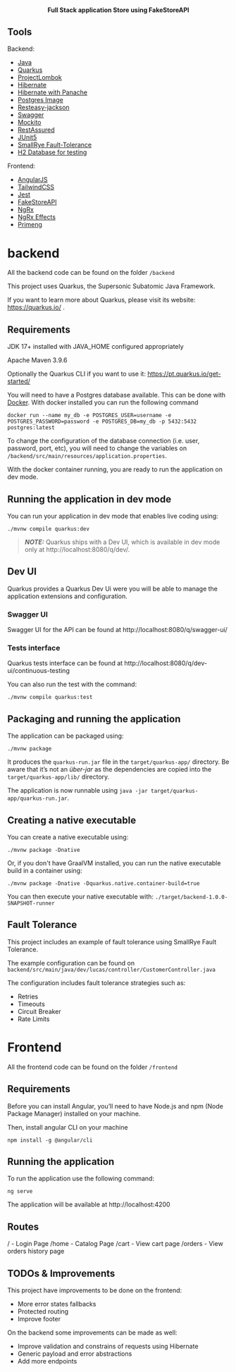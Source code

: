 <h4 align="center">
  Full Stack application Store using FakeStoreAPI
</h4>

## Tools

Backend:

- [Java](https://www.java.com/pt-BR/)
- [Quarkus](https://pt.quarkus.io/)
- [ProjectLombok](https://projectlombok.org/)
- [Hibernate](https://hibernate.org/)
- [Hibernate with Panache](https://pt.quarkus.io/guides/hibernate-orm-panache)
- [Postgres Image](https://hub.docker.com/_/postgres)
- [Resteasy-jackson](https://quarkus.io/extensions/io.quarkus/quarkus-resteasy-jackson/)
- [Swagger](https://swagger.io/specification/)
- [Mockito](https://site.mockito.org/)
- [RestAssured](https://rest-assured.io/)
- [JUnit5](https://junit.org/junit5/)
- [SmallRye Fault-Tolerance](https://github.com/smallrye/smallrye-fault-tolerance/)
- [H2 Database for testing](https://www.h2database.com/html/main.html)

Frontend:

- [AngularJS](https://angularjs.org/)
- [TailwindCSS](https://tailwindcss.com/)
- [Jest](https://jestjs.io/)
- [FakeStoreAPI](https://fakestoreapi.com/)
- [NgRx](https://ngrx.io/)
- [NgRx Effects](https://ngrx.io/guide/component-store/effect)
- [Primeng](https://primeng.org/)

# backend

All the backend code can be found on the folder `/backend`

This project uses Quarkus, the Supersonic Subatomic Java Framework.

If you want to learn more about Quarkus, please visit its website: https://quarkus.io/ .

## Requirements

JDK 17+ installed with JAVA_HOME configured appropriately

Apache Maven 3.9.6

Optionally the Quarkus CLI if you want to use it: https://pt.quarkus.io/get-started/

You will need to have a Postgres database available. This can be done with [Docker](https://www.docker.com/). With docker installed you can run the following command

```shell script
docker run --name my_db -e POSTGRES_USER=username -e POSTGRES_PASSWORD=password -e POSTGRES_DB=my_db -p 5432:5432 postgres:latest
```

To change the configuration of the database connection (i.e. user, password, port, etc), you will need to change the variables on `/backend/src/main/resources/application.properties`.

With the docker container running, you are ready to run the application on dev mode.

## Running the application in dev mode

You can run your application in dev mode that enables live coding using:

```shell script
./mvnw compile quarkus:dev
```

> **_NOTE:_** Quarkus ships with a Dev UI, which is available in dev mode only at http://localhost:8080/q/dev/.

## Dev UI

Quarkus provides a Quarkus Dev Ui were you will be able to manage the application extensions and configuration.

### Swagger UI

Swagger UI for the API can be found at http://localhost:8080/q/swagger-ui/

### Tests interface

Quarkus tests interface can be found at http://localhost:8080/q/dev-ui/continuous-testing

You can also run the test with the command:

```shell script
./mvnw compile quarkus:test
```

## Packaging and running the application

The application can be packaged using:

```shell script
./mvnw package
```

It produces the `quarkus-run.jar` file in the `target/quarkus-app/` directory.
Be aware that it’s not an _über-jar_ as the dependencies are copied into the `target/quarkus-app/lib/` directory.

The application is now runnable using `java -jar target/quarkus-app/quarkus-run.jar`.

## Creating a native executable

You can create a native executable using:

```shell script
./mvnw package -Dnative
```

Or, if you don't have GraalVM installed, you can run the native executable build in a container using:

```shell script
./mvnw package -Dnative -Dquarkus.native.container-build=true
```

You can then execute your native executable with: `./target/backend-1.0.0-SNAPSHOT-runner`

## Fault Tolerance

This project includes an example of fault tolerance using SmallRye Fault Tolerance.

The example configuration can be found on `backend/src/main/java/dev/lucas/controller/CustomerController.java`

The configuration includes fault tolerance strategies such as:

- Retries
- Timeouts
- Circuit Breaker
- Rate Limits

# Frontend

All the frontend code can be found on the folder `/frontend`

## Requirements

Before you can install Angular, you’ll need to have Node.js and npm (Node Package Manager) installed on your machine.

Then, install angular CLI on your machine

```shell script
npm install -g @angular/cli
```

## Running the application

To run the application use the following command:

```shell script
ng serve
```

The application will be available at http://localhost:4200

## Routes

/ - Login Page
/home - Catalog Page
/cart - View cart page
/orders - View orders history page

## TODOs & Improvements

This project have improvements to be done on the frontend:

- More error states fallbacks
- Protected routing
- Improve footer

On the backend some improvements can be made as well:

- Improve validation and constrains of requests using Hibernate
- Generic payload and error abstractions
- Add more endpoints
